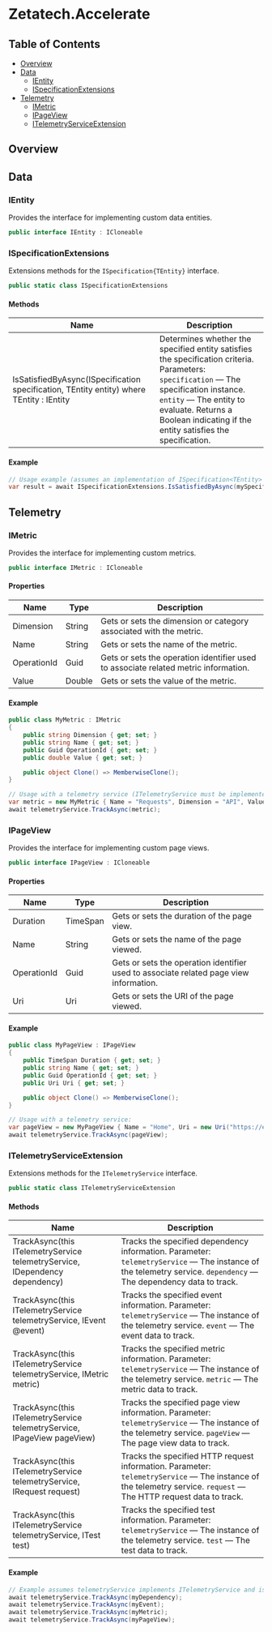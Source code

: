 # Zetatech.Accelerate
## Table of Contents

- [Overview](#overview)
- [Data](#data)
  - [IEntity](#ientity)
  - [ISpecificationExtensions](#ispecificationextensions)
- [Telemetry](#telemetry)
  - [IMetric](#imetric)
  - [IPageView](#ipageview)
  - [ITelemetryServiceExtension](#itelemetryserviceextension)

## Overview

## Data
### IEntity
Provides the interface for implementing custom data entities.
``` csharp
public interface IEntity : ICloneable
```
### ISpecificationExtensions
Extensions methods for the `ISpecification{TEntity}` interface.
``` csharp
public static class ISpecificationExtensions
```
#### Methods
| Name | Description |
| ---- | ----------- |
| IsSatisfiedByAsync<TEntity>(ISpecification<TEntity> specification, TEntity entity) where TEntity : IEntity | Determines whether the specified entity satisfies the specification criteria. Parameters: `specification` — The specification instance. `entity` — The entity to evaluate. Returns a Boolean indicating if the entity satisfies the specification. |
#### Example
```csharp
// Usage example (assumes an implementation of ISpecification<TEntity> exists):
var result = await ISpecificationExtensions.IsSatisfiedByAsync(mySpecification, myEntity);
```
## Telemetry
### IMetric
Provides the interface for implementing custom metrics.
``` csharp
public interface IMetric : ICloneable
```
#### Properties
| Name | Type | Description |
| ---- | ---- | ----------- |
| Dimension | String | Gets or sets the dimension or category associated with the metric. |
| Name | String | Gets or sets the name of the metric. |
| OperationId | Guid | Gets or sets the operation identifier used to associate related metric information. |
| Value | Double | Gets or sets the value of the metric. |

#### Example
```csharp
public class MyMetric : IMetric
{
    public string Dimension { get; set; }
    public string Name { get; set; }
    public Guid OperationId { get; set; }
    public double Value { get; set; }

    public object Clone() => MemberwiseClone();
}

// Usage with a telemetry service (ITelemetryService must be implemented elsewhere):
var metric = new MyMetric { Name = "Requests", Dimension = "API", Value = 1.0, OperationId = Guid.NewGuid() };
await telemetryService.TrackAsync(metric);
```
### IPageView
Provides the interface for implementing custom page views.
``` csharp
public interface IPageView : ICloneable
```
#### Properties
| Name | Type | Description |
| ---- | ---- | ----------- |
| Duration | TimeSpan | Gets or sets the duration of the page view. |
| Name | String | Gets or sets the name of the page viewed. |
| OperationId | Guid | Gets or sets the operation identifier used to associate related page view information. |
| Uri | Uri | Gets or sets the URI of the page viewed. |
#### Example
```csharp
public class MyPageView : IPageView
{
    public TimeSpan Duration { get; set; }
    public string Name { get; set; }
    public Guid OperationId { get; set; }
    public Uri Uri { get; set; }

    public object Clone() => MemberwiseClone();
}

// Usage with a telemetry service:
var pageView = new MyPageView { Name = "Home", Uri = new Uri("https://example.com"), Duration = TimeSpan.FromSeconds(2), OperationId = Guid.NewGuid() };
await telemetryService.TrackAsync(pageView);
```
### ITelemetryServiceExtension
Extensions methods for the `ITelemetryService` interface.
``` csharp
public static class ITelemetryServiceExtension
```
#### Methods
| Name | Description |
| ---- | ----------- |
| TrackAsync(this ITelemetryService telemetryService, IDependency dependency) | Tracks the specified dependency information. Parameter: `telemetryService` — The instance of the telemetry service. `dependency` — The dependency data to track. |
| TrackAsync(this ITelemetryService telemetryService, IEvent @event) | Tracks the specified event information. Parameter: `telemetryService` — The instance of the telemetry service. `event` — The event data to track. |
| TrackAsync(this ITelemetryService telemetryService, IMetric metric) | Tracks the specified metric information. Parameter: `telemetryService` — The instance of the telemetry service. `metric` — The metric data to track. |
| TrackAsync(this ITelemetryService telemetryService, IPageView pageView) | Tracks the specified page view information. Parameter: `telemetryService` — The instance of the telemetry service. `pageView` — The page view data to track. |
| TrackAsync(this ITelemetryService telemetryService, IRequest request) | Tracks the specified HTTP request information. Parameter: `telemetryService` — The instance of the telemetry service. `request` — The HTTP request data to track. |
| TrackAsync(this ITelemetryService telemetryService, ITest test) | Tracks the specified test information. Parameter: `telemetryService` — The instance of the telemetry service. `test` — The test data to track. |
#### Example
```csharp
// Example assumes telemetryService implements ITelemetryService and is available via DI.
await telemetryService.TrackAsync(myDependency);
await telemetryService.TrackAsync(myEvent);
await telemetryService.TrackAsync(myMetric);
await telemetryService.TrackAsync(myPageView);
```